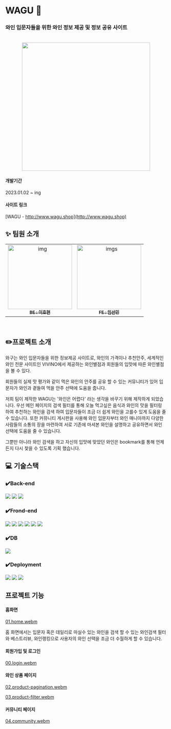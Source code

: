 # WAGU 🍷

### 와인 입문자들을 위한 와인 정보 제공 및 정보 공유 사이트<br/><br/>
 <p align="center"><img src="https://user-images.githubusercontent.com/100817586/229557019-9cb51894-8dec-4b2e-963a-7fd0029cdf2c.PNG"  width="400px;"  align="center"></p>


#### 개발기간
2023.01.02 ~ ing

#### 사이트 링크
[WAGU - http://www.wagu.shop](http://www.wagu.shop)

## ✨ 팀원 소개
<table>
  <tbody>
    <tr>
      <td align="center"><a href="https://github.com/Hyunsoul37"><img src="https://user-images.githubusercontent.com/100817586/229556176-b70e3de1-18cd-4e39-957a-69c3596dd092.png" width="200px;"  alt="img"/><br /><sub><b>BE : 이호현</b></sub></a><br /></td>
         <td align="center"><a href="https://github.com/SSSunmin"><img src="https://user-images.githubusercontent.com/100817586/229551932-6ddf99e1-e0a5-4a61-aea5-8560519f7c83.png" width="200px;" alt="imgs"/><br /><sub><b>FE  : 임선민</b></sub></a><br /></td>
     </tr>   
  </tbody>
</table>
<br/>

##  :pencil2:프로젝트 소개

와구는 와인 입문자들을 위한 정보제공 사이트로, 와인의 가격이나 추천안주, 세계적인 와인 전문 사이트인 VIVINO에서 제공하는 와인별점과 회원들의 입맛에 따른 와인별점을 볼 수 있다.

  회원들의 실제 맛 평가와 같이 먹은 와인의 안주를 공유 할 수 있는 커뮤니티가 있어 입문자가 와인과 곁들여 먹을 안주 선택에 도움을 줍니다.


저희 팀이 제작한 WAGU는 '와인은 어렵다' 라는 생각을 바꾸기 위해 제작하게 되었습니다.
우선 메인 페이지의 검색 필터를 통해 오늘 먹고싶은 음식과 와인의 맛을 필터링 하여 추천하는 와인을 검색 하여 입문자들이 조금 더 쉽게 와인을 고를수 있게 도움을 줄 수 있습니다.
또한 커뮤니티 게시판을 사용해 와인 입문자부터 와인 매니아까지 다양한 사람들의 소통의 장을 마련하여 서로 기존에 마셔본 와인을 설명하고 공유하면서 와인 선택에 도움을 줄 수 있습니다.

그뿐만 아니라 와인 검색을 하고 자신의 입맛에 맞았던 와인은 bookmark를 통해 언제든지 다시 찿을 수 있도록 기획 했습니다.
<br/>

##  :computer: 기술스택

### ✔️Back-end
 <img src="https://img.shields.io/badge/JAVA-007396?style=for-the-badge&logo=java&logoColor=white"> <img src="https://img.shields.io/badge/SpringBoot-6DB33F?style=for-the-badge&logo=Spring&logoColor=white"> <img src="https://img.shields.io/badge/MYBATIS-FE6602?style=for-the-badge&logo=MYBATIS&logoColor=white">
 
 ### ✔️Frond-end
  <img src="https://img.shields.io/badge/NextJs-000000?style=for-the-badge&logo=Next.js&logoColor=white"> <img src="https://img.shields.io/badge/react-61DAFB?style=for-the-badge&logo=react&logoColor=white">
  <img src="https://img.shields.io/badge/TypeScript-3178C6?style=for-the-badge&logo=TypeScript&logoColor=white">
  <img src="https://img.shields.io/badge/Redux-764ABC?style=for-the-badge&logo=Redux&logoColor=purple">
  <img src="https://img.shields.io/badge/html-E34F26?style=for-the-badge&logo=html5&logoColor=white">
  <img src="https://img.shields.io/badge/css-1572B6?style=for-the-badge&logo=css3&logoColor=white"> 

### ✔️DB
<img src="https://img.shields.io/badge/mariaDB-003545?style=for-the-badge&logo=mariaDB&logoColor=white">

### ✔️Deployment
<img src="https://img.shields.io/badge/Amazon EC2-FF9900?style=for-the-badge&logo=Amazon EC2&logoColor=white"> <img src="https://img.shields.io/badge/Amazon s3-569A31?style=for-the-badge&logo=Amazon s3&logoColor=white"> <img src="https://img.shields.io/badge/Route53-7F4BDE?style=for-the-badge&logo=Route53&logoColor=white">

## 프로젝트 기능

#### 홈화면
[01.home.webm](https://user-images.githubusercontent.com/100817586/229831326-017bb5e0-eb70-4391-aa71-72232f0bb2f6.webm)

홈 화면에서는 입문자 혹은 데일리로 마실수 있는 와인을 검색 할 수 있는 와인검색 필터와 베스트리뷰, 와인랭킹으로 사용자의 와인 선택을 조금 더 수월하게 할 수 있습니다.

#### 회원가입 및 로그인
[00.login.webm](https://user-images.githubusercontent.com/49974797/229859624-aaabfa66-f523-41e3-9174-5a89b9ec8858.webm)



#### 와인 상품 페이지
[02.product-pagination.webm](https://user-images.githubusercontent.com/49974797/229859686-d9e93cdb-b062-4d2b-bb24-756472558681.webm)


[03.product-filter.webm](https://user-images.githubusercontent.com/49974797/229859713-add924ba-02b1-424a-8233-d011eb11939f.webm)


#### 커뮤니티 페이지
[04.community.webm](https://user-images.githubusercontent.com/49974797/229859735-22bbcc54-6362-467d-8152-08d00a890e36.webm)

